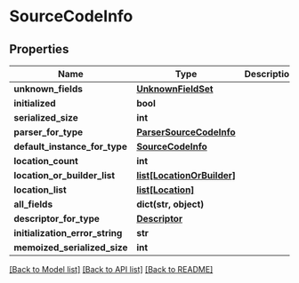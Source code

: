 # SourceCodeInfo

## Properties
Name | Type | Description | Notes
------------ | ------------- | ------------- | -------------
**unknown_fields** | [**UnknownFieldSet**](UnknownFieldSet.md) |  | [optional] 
**initialized** | **bool** |  | [optional] 
**serialized_size** | **int** |  | [optional] 
**parser_for_type** | [**ParserSourceCodeInfo**](ParserSourceCodeInfo.md) |  | [optional] 
**default_instance_for_type** | [**SourceCodeInfo**](SourceCodeInfo.md) |  | [optional] 
**location_count** | **int** |  | [optional] 
**location_or_builder_list** | [**list[LocationOrBuilder]**](LocationOrBuilder.md) |  | [optional] 
**location_list** | [**list[Location]**](Location.md) |  | [optional] 
**all_fields** | **dict(str, object)** |  | [optional] 
**descriptor_for_type** | [**Descriptor**](Descriptor.md) |  | [optional] 
**initialization_error_string** | **str** |  | [optional] 
**memoized_serialized_size** | **int** |  | [optional] 

[[Back to Model list]](../README.md#documentation-for-models) [[Back to API list]](../README.md#documentation-for-api-endpoints) [[Back to README]](../README.md)

